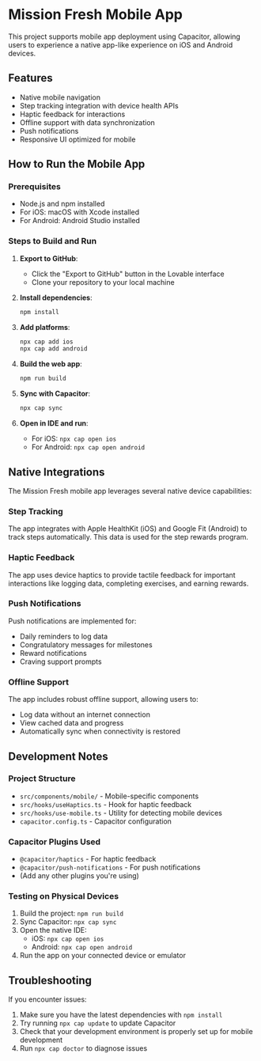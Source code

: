 
# Mission Fresh Mobile App

This project supports mobile app deployment using Capacitor, allowing users to experience a native app-like experience on iOS and Android devices.

## Features

- Native mobile navigation
- Step tracking integration with device health APIs
- Haptic feedback for interactions
- Offline support with data synchronization
- Push notifications
- Responsive UI optimized for mobile

## How to Run the Mobile App

### Prerequisites

- Node.js and npm installed
- For iOS: macOS with Xcode installed
- For Android: Android Studio installed

### Steps to Build and Run

1. **Export to GitHub**:
   - Click the "Export to GitHub" button in the Lovable interface
   - Clone your repository to your local machine

2. **Install dependencies**:
   ```bash
   npm install
   ```

3. **Add platforms**:
   ```bash
   npx cap add ios
   npx cap add android
   ```

4. **Build the web app**:
   ```bash
   npm run build
   ```

5. **Sync with Capacitor**:
   ```bash
   npx cap sync
   ```

6. **Open in IDE and run**:
   - For iOS: `npx cap open ios`
   - For Android: `npx cap open android`

## Native Integrations

The Mission Fresh mobile app leverages several native device capabilities:

### Step Tracking

The app integrates with Apple HealthKit (iOS) and Google Fit (Android) to track steps automatically. This data is used for the step rewards program.

### Haptic Feedback

The app uses device haptics to provide tactile feedback for important interactions like logging data, completing exercises, and earning rewards.

### Push Notifications

Push notifications are implemented for:
- Daily reminders to log data
- Congratulatory messages for milestones
- Reward notifications
- Craving support prompts

### Offline Support

The app includes robust offline support, allowing users to:
- Log data without an internet connection
- View cached data and progress
- Automatically sync when connectivity is restored

## Development Notes

### Project Structure

- `src/components/mobile/` - Mobile-specific components
- `src/hooks/useHaptics.ts` - Hook for haptic feedback
- `src/hooks/use-mobile.ts` - Utility for detecting mobile devices
- `capacitor.config.ts` - Capacitor configuration

### Capacitor Plugins Used

- `@capacitor/haptics` - For haptic feedback
- `@capacitor/push-notifications` - For push notifications
- (Add any other plugins you're using)

### Testing on Physical Devices

1. Build the project: `npm run build`
2. Sync Capacitor: `npx cap sync`
3. Open the native IDE:
   - iOS: `npx cap open ios`
   - Android: `npx cap open android`
4. Run the app on your connected device or emulator

## Troubleshooting

If you encounter issues:

1. Make sure you have the latest dependencies with `npm install`
2. Try running `npx cap update` to update Capacitor
3. Check that your development environment is properly set up for mobile development
4. Run `npx cap doctor` to diagnose issues
